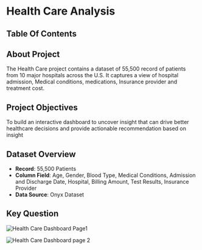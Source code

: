 # Health Care Analysis

## Table Of Contents

## About Project
The Health Care project contains a dataset of 55,500 record of patients from 10 major hospitals across the U.S. It captures a view of hospital admission, Medical conditions, medications, Insurance provider and treatment cost.

## Project Objectives
To build an interactive dashboard to uncover insight that can drive better healthcare decisions and provide actionable recommendation  based on insight

## Dataset Overview
- **Record**: 55,500 Patients
- **Column Field**: Age, Gender, Blood Type, Medical Conditions, Admission and Discharge Date, Hospital, Billing Amount, Test Results, Insurance Provider
- **Data Source**: Onyx Dataset

## Key Question






![Health Care Dashboard Page1](https://github.com/user-attachments/assets/68feec48-5be0-412b-b0c8-fd2b7ca908a9)


![Health Care Dashboard page 2](https://github.com/user-attachments/assets/7505a59d-f33b-4214-a14d-d9c48d4c7c67)
